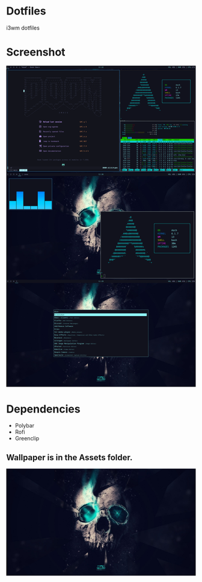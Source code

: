 # Dotfiles
i3wm dotfiles

# Screenshot
![Arch linux i3wm with polybar and rofi](https://github.com/CyanCipher/Dotfiles/blob/main/Assets/unixporn1.png?raw=true)

# Dependencies 

  * Polybar
  * Rofi
  * Greenclip

## Wallpaper is in the Assets folder.

![Skull](https://github.com/CyanCipher/Dotfiles/blob/main/Assets/wallpaper.jpg?raw=true)

